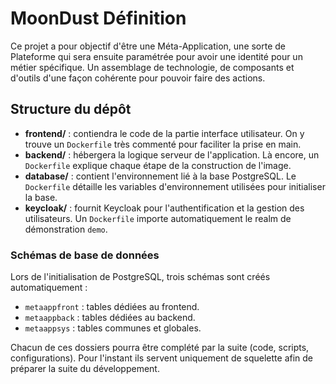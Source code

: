 # MoonDust Définition

Ce projet a pour objectif d'être une Méta-Application, une sorte de Plateforme qui sera ensuite paramétrée pour avoir une identité pour un métier spécifique.
Un assemblage de technologie, de composants et d'outils d'une façon cohérente pour pouvoir faire des actions.

## Structure du dépôt

- **frontend/** : contiendra le code de la partie interface utilisateur. On y trouve un `Dockerfile` très commenté pour faciliter la prise en main.
- **backend/** : hébergera la logique serveur de l'application. Là encore, un `Dockerfile` explique chaque étape de la construction de l'image.
- **database/** : contient l'environnement lié à la base PostgreSQL. Le `Dockerfile` détaille les variables d'environnement utilisées pour initialiser la base.
- **keycloak/** : fournit Keycloak pour l'authentification et la gestion des utilisateurs. Un `Dockerfile` importe automatiquement le realm de démonstration `demo`.

### Schémas de base de données

Lors de l'initialisation de PostgreSQL, trois schémas sont créés automatiquement :

- `metaappfront` : tables dédiées au frontend.
- `metaappback` : tables dédiées au backend.
- `metaappsys` : tables communes et globales.

Chacun de ces dossiers pourra être complété par la suite (code, scripts, configurations). Pour l'instant ils servent uniquement de squelette afin de préparer la suite du développement.
